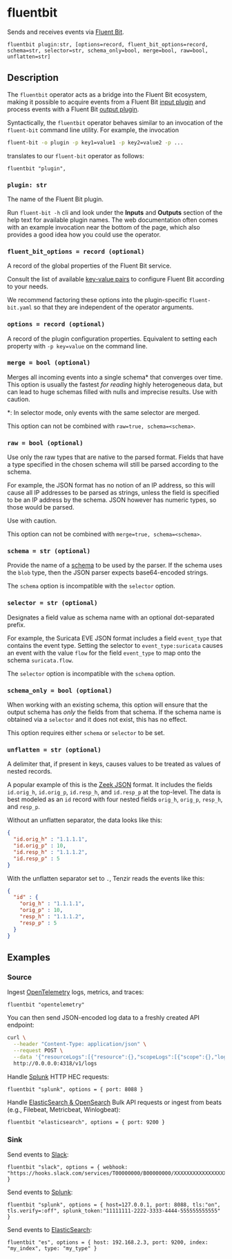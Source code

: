 # fluentbit

Sends and receives events via [Fluent Bit](https://docs.fluentbit.io/).

```tql
fluentbit plugin:str, [options=record, fluent_bit_options=record, schema=str, selector=str, schema_only=bool, merge=bool, raw=bool, unflatten=str]
```

## Description

The `fluentbit` operator acts as a bridge into the Fluent Bit ecosystem,
making it possible to acquire events from a Fluent Bit [input plugin][inputs]
and process events with a Fluent Bit [output plugin][outputs].

[inputs]: https://docs.fluentbit.io/manual/pipeline/inputs
[outputs]: https://docs.fluentbit.io/manual/pipeline/outputs

Syntactically, the `fluentbit` operator behaves similar to an invocation of the
`fluent-bit` command line utility. For example, the invocation

```bash
fluent-bit -o plugin -p key1=value1 -p key2=value2 -p ...
```

translates to our `fluent-bit` operator as follows:

```tql
fluentbit "plugin", 
```

### `plugin: str`

The name of the Fluent Bit plugin.

Run `fluent-bit -h` cli  and look under the **Inputs** and **Outputs** section of the
help text for available plugin names. The web documentation often comes with an
example invocation near the bottom of the page, which also provides a good idea
how you could use the operator.

### `fluent_bit_options = record (optional)`

A record of the global properties of the Fluent Bit service.

Consult the list of available [key-value pairs][service-properties] to configure
Fluent Bit according to your needs.

[service-properties]: https://docs.fluentbit.io/manual/administration/configuring-fluent-bit/classic-mode/configuration-file#config_section

We recommend factoring these options into the plugin-specific `fluent-bit.yaml`
so that they are independent of the operator arguments.

### `options = record (optional)`

A record of the plugin configuration properties. Equivalent to setting each
property with `-p key=value` on the command line.

### `merge = bool (optional)`

Merges all incoming events into a single schema\* that converges over time. This
option is usually the fastest *for reading* highly heterogeneous data, but can lead
to huge schemas filled with nulls and imprecise results. Use with caution.

\*: In selector mode, only events with the same selector are merged.

This option can not be combined with `raw=true, schema=<schema>`.

### `raw = bool (optional)`

Use only the raw types that are native to the parsed format. Fields that have a type
specified in the chosen schema will still be parsed according to the schema.

For example, the JSON format has no notion of an IP address, so this will cause all IP addresses
to be parsed as strings, unless the field is specified to be an IP address by the schema.
JSON however has numeric types, so those would be parsed.

Use with caution.

This option can not be combined with `merge=true, schema=<schema>`.

### `schema = str (optional)`

Provide the name of a [schema](../../data-model/schemas.md) to be used by the
parser. If the schema uses the `blob` type, then the JSON parser expects
base64-encoded strings.

The `schema` option is incompatible with the `selector` option.

### `selector = str (optional)`

Designates a field value as schema name with an optional dot-separated prefix.

For example, the Suricata EVE JSON format includes a field
`event_type` that contains the event type. Setting the selector to
`event_type:suricata` causes an event with the value `flow` for the field
`event_type` to map onto the schema `suricata.flow`.

The `selector` option is incompatible with the `schema` option.

### `schema_only = bool (optional)`

When working with an existing schema, this option will ensure that the output
schema has *only* the fields from that schema. If the schema name is obtained via a `selector`
and it does not exist, this has no effect.

This option requires either `schema` or `selector` to be set.

### `unflatten = str (optional)`

A delimiter that, if present in keys, causes values to be treated as values of
nested records.

A popular example of this is the [Zeek JSON](read_zeek_json.md) format. It includes
the fields `id.orig_h`, `id.orig_p`, `id.resp_h`, and `id.resp_p` at the
top-level. The data is best modeled as an `id` record with four nested fields
`orig_h`, `orig_p`, `resp_h`, and `resp_p`.

Without an unflatten separator, the data looks like this:

```json
{
  "id.orig_h" : "1.1.1.1",
  "id.orig_p" : 10,
  "id.resp_h" : "1.1.1.2",
  "id.resp_p" : 5
}
```

With the unflatten separator set to `.`, Tenzir reads the events like this:

```json
{
  "id" : {
    "orig_h" : "1.1.1.1",
    "orig_p" : 10,
    "resp_h" : "1.1.1.2",
    "resp_p" : 5
  }
}
```
## Examples

### Source

Ingest [OpenTelemetry](https://docs.fluentbit.io/manual/pipeline/inputs/slack)
logs, metrics, and traces:

```tql
fluentbit "opentelemetry"
```

You can then send JSON-encoded log data to a freshly created API endpoint:

```bash
curl \
  --header "Content-Type: application/json" \
  --request POST \
  --data '{"resourceLogs":[{"resource":{},"scopeLogs":[{"scope":{},"logRecords":[{"timeUnixNano":"1660296023390371588","body":{"stringValue":"{\"message\":\"dummy\"}"},"traceId":"","spanId":""}]}]}]}' \
  http://0.0.0.0:4318/v1/logs
```

Handle [Splunk](https://docs.fluentbit.io/manual/pipeline/inputs/splunk) HTTP
HEC requests:

```tql
fluentbit "splunk", options = { port: 8088 }
```

Handle [ElasticSearch &
OpenSearch](https://docs.fluentbit.io/manual/pipeline/inputs/elasticsearch)
Bulk API requests or ingest from beats (e.g., Filebeat, Metricbeat, Winlogbeat):

```tql
fluentbit "elasticsearch", options = { port: 9200 }
```

### Sink

Send events to [Slack](https://docs.fluentbit.io/manual/pipeline/outputs/slack):

```tql
fluentbit "slack", options = { webhook: "https://hooks.slack.com/services/T00000000/B00000000/XXXXXXXXXXXXXXXXXXXXXXXX" }
```

Send events to
[Splunk](https://docs.fluentbit.io/manual/pipeline/outputs/splunk):

```tql
fluentbit "splunk", options = { host=127.0.0.1, port: 8088, tls:"on", tls.verify=:off", splunk_token:"11111111-2222-3333-4444-555555555555" }
```

Send events to
[ElasticSearch](https://docs.fluentbit.io/manual/pipeline/outputs/elasticsearch):

```tql
fluentbit "es", options = { host: 192.168.2.3, port: 9200, index: "my_index", type: "my_type" }
```
